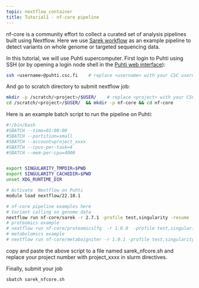 ```yaml
---
topic: nextflow_container
title: Tutorial1 - nf-core pipeline
---
```


nf-core is a community effort to collect a curated set of analysis pipelines built using Nextflow. Here we use [Sarek workflow](https://github.com/nf-core/sarek) as an example pipeline to detect variants on whole genome or targeted sequencing data. 


In this tutorial, we will use Puhti supercomputer. First login to Puhti using SSH (or by opening a login node shell in the [Puhti web interface](https://www.puhti.csc.fi)):
  
```bash
ssh <username>@puhti.csc.fi    # replace <username> with your CSC username, e.g. myname@puhti.csc.fi
```
And go to scratch directory to submit nextflow job:

```bash
mkdir -p /scratch/<project>/$USER/    # replace <project> with your CSC project, e.g. project_2001234
cd /scratch/<project>/$USER/  && mkdir -p nf-core && cd nf-core

```

Here is an example batch script to run the pipeline on Puhti:
```bash
#!/bin/bash
#SBATCH --time=01:00:00
#SBATCH --partition=small
#SBATCH --account=project_xxxx
#SBATCH --cpus-per-task=4
#SBATCH --mem-per-cpu=4000


export SINGULARITY_TMPDIR=$PWD
export SINGULARITY_CACHEDIR=$PWD
unset XDG_RUNTIME_DIR

# Activate  Nextflow on Puhti
module load nextflow/22.10.1 

# nf-core pipeline examples here
# Variant calling on genome data
nextflow run nf-core/sarek -r 2.7.1 -profile test,singularity -resume
# proteomics example
# nextflow run nf-core/proteomicslfq  -r 1.0.0  -profile test,singularity -resume
# metabolomics example
# nextflow run nf-core/metaboigniter -r 1.0.1 -profile test,singularity -resume
```
copy and paste the above script to a file named sarek_nfcore.sh and replace your project number with project_xxxx in slurm directives.

Finally, submit your job

```bash
sbatch sarek_nfcore.sh
```
